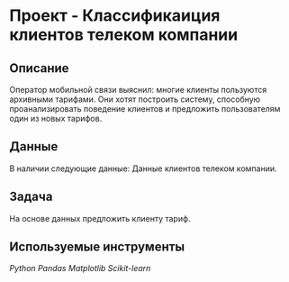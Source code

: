 # Проект - Классификаиция клиентов телеком компании

## Описание

Оператор мобильной связи выяснил: многие клиенты пользуются архивными тарифами. Они хотят построить систему, способную проанализировать поведение клиентов и предложить пользователям один из новых тарифов.

## Данные

В наличии следующие данные:
Данные клиентов телеком компании.


## Задача

На основе данных предложить клиенту тариф.

## Используемые инструменты
*Python Pandas Matplotlib Scikit-learn*
